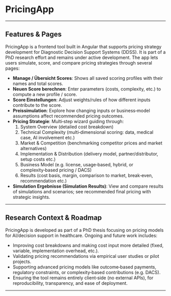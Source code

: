 # PricingApp

---

## Features & Pages

PricingApp is a frontend tool built in Angular that supports pricing strategy development for Diagnostic Decision Support Systems (DDSS). It is part of a PhD research effort and remains under active development. The app lets users simulate, score, and compare pricing strategies through several pages:

- **Manage / Übersicht Scores**: Shows all saved scoring profiles with their names and total scores.  
- **Neuen Score berechnen**: Enter parameters (costs, complexity, etc.) to compute a new profile / score.  
- **Score Einstellungen**: Adjust weights/rules of how different inputs contribute to the score.  
- **Preissimulation**: Explore how changing inputs or business‑model assumptions affect recommended pricing outcomes.  
- **Pricing Strategie**: Multi‑step wizard guiding through:
  1. System Overview (detailed cost breakdown)
  2. Technical Complexity (multi‑dimensional scoring: data, medical case, AI involvement etc.)
  3. Market & Competition (benchmarking competitor prices and market alternatives)
  4. Implementation & Distribution (delivery model, partner/distributor, setup costs etc.)
  5. Business Model (e.g. license, usage‑based, hybrid, or complexity‑based pricing / DACS)
  6. Results (cost basis, margin, comparison to market, break‑even, recommendation etc.)
- **Simulation Ergebnisse (Simulation Results)**: View and compare results of simulations and scenarios; see recommended final pricing with strategic insights.

---

## Research Context & Roadmap

PricingApp is developed as part of a PhD thesis focusing on pricing models for AI/decision support in healthcare. Ongoing and future work includes:

- Improving cost breakdowns and making cost input more detailed (fixed, variable, implementation overhead, etc.).  
- Validating pricing recommendations via empirical user studies or pilot projects.  
- Supporting advanced pricing models like outcome‑based payments, regulatory constraints, or complexity‑based contributions (e.g. DACS).  
- Ensuring the tool remains entirely client‑side (no external APIs), for reproducibility, transparency, and ease of deployment.

---

